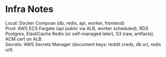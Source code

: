 # Infra Notes
Local: Docker Compose (db, redis, api, worker, frontend)  
Prod: AWS ECS Fargate (api public via ALB, worker scheduled), RDS Postgres, ElastiCache Redis (or self-managed later), S3 (raw, artifacts), ACM cert on ALB.  
Secrets: AWS Secrets Manager (document keys: reddit creds, db url, redis url).

